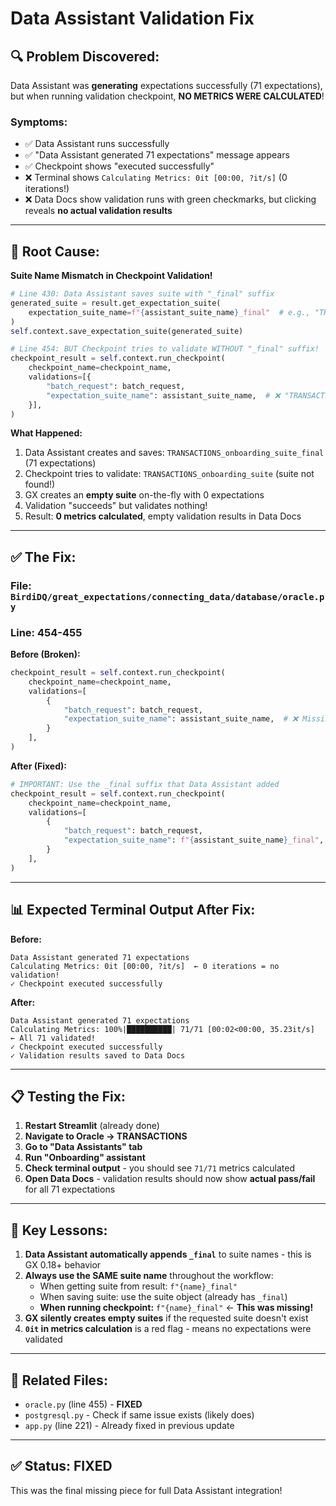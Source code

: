 # Data Assistant Validation Fix

## 🔍 **Problem Discovered:**

Data Assistant was **generating** expectations successfully (71 expectations), but when running validation checkpoint, **NO METRICS WERE CALCULATED**!

### **Symptoms:**
- ✅ Data Assistant runs successfully
- ✅ "Data Assistant generated 71 expectations" message appears
- ✅ Checkpoint shows "executed successfully"
- ❌ Terminal shows `Calculating Metrics: 0it [00:00, ?it/s]` (0 iterations!)
- ❌ Data Docs show validation runs with green checkmarks, but clicking reveals **no actual validation results**

---

## 🎯 **Root Cause:**

**Suite Name Mismatch in Checkpoint Validation!**

```python
# Line 430: Data Assistant saves suite with "_final" suffix
generated_suite = result.get_expectation_suite(
    expectation_suite_name=f"{assistant_suite_name}_final"  # e.g., "TRANSACTIONS_onboarding_suite_final"
)
self.context.save_expectation_suite(generated_suite)

# Line 454: BUT Checkpoint tries to validate WITHOUT "_final" suffix!
checkpoint_result = self.context.run_checkpoint(
    checkpoint_name=checkpoint_name,
    validations=[{
        "batch_request": batch_request,
        "expectation_suite_name": assistant_suite_name,  # ❌ "TRANSACTIONS_onboarding_suite" (doesn't exist!)
    }],
)
```

**What Happened:**
1. Data Assistant creates and saves: `TRANSACTIONS_onboarding_suite_final` (71 expectations)
2. Checkpoint tries to validate: `TRANSACTIONS_onboarding_suite` (suite not found!)
3. GX creates an **empty suite** on-the-fly with 0 expectations
4. Validation "succeeds" but validates nothing!
5. Result: **0 metrics calculated**, empty validation results in Data Docs

---

## ✅ **The Fix:**

### **File:** `BirdiDQ/great_expectations/connecting_data/database/oracle.py`
### **Line:** 454-455

**Before (Broken):**
```python
checkpoint_result = self.context.run_checkpoint(
    checkpoint_name=checkpoint_name,
    validations=[
        {
            "batch_request": batch_request,
            "expectation_suite_name": assistant_suite_name,  # ❌ Missing "_final"!
        }
    ],
)
```

**After (Fixed):**
```python
# IMPORTANT: Use the _final suffix that Data Assistant added
checkpoint_result = self.context.run_checkpoint(
    checkpoint_name=checkpoint_name,
    validations=[
        {
            "batch_request": batch_request,
            "expectation_suite_name": f"{assistant_suite_name}_final",  # ✅ Correct name!
        }
    ],
)
```

---

## 📊 **Expected Terminal Output After Fix:**

**Before:**
```
Data Assistant generated 71 expectations
Calculating Metrics: 0it [00:00, ?it/s]  ← 0 iterations = no validation!
✓ Checkpoint executed successfully
```

**After:**
```
Data Assistant generated 71 expectations
Calculating Metrics: 100%|██████████| 71/71 [00:02<00:00, 35.23it/s]  ← All 71 validated!
✓ Checkpoint executed successfully
✓ Validation results saved to Data Docs
```

---

## 📋 **Testing the Fix:**

1. **Restart Streamlit** (already done)
2. **Navigate to Oracle → TRANSACTIONS**
3. **Go to "Data Assistants" tab**
4. **Run "Onboarding" assistant**
5. **Check terminal output** - you should see `71/71` metrics calculated
6. **Open Data Docs** - validation results should now show **actual pass/fail** for all 71 expectations

---

## 🎯 **Key Lessons:**

1. **Data Assistant automatically appends `_final`** to suite names - this is GX 0.18+ behavior
2. **Always use the SAME suite name** throughout the workflow:
   - When getting suite from result: `f"{name}_final"`
   - When saving suite: use the suite object (already has `_final`)
   - **When running checkpoint:** `f"{name}_final"` ← **This was missing!**
3. **GX silently creates empty suites** if the requested suite doesn't exist
4. **`0it` in metrics calculation** is a red flag - means no expectations were validated

---

## 📁 **Related Files:**

- `oracle.py` (line 455) - **FIXED**
- `postgresql.py` - Check if same issue exists (likely does)
- `app.py` (line 221) - Already fixed in previous update

---

## ✅ **Status:** FIXED

This was the final missing piece for full Data Assistant integration!

